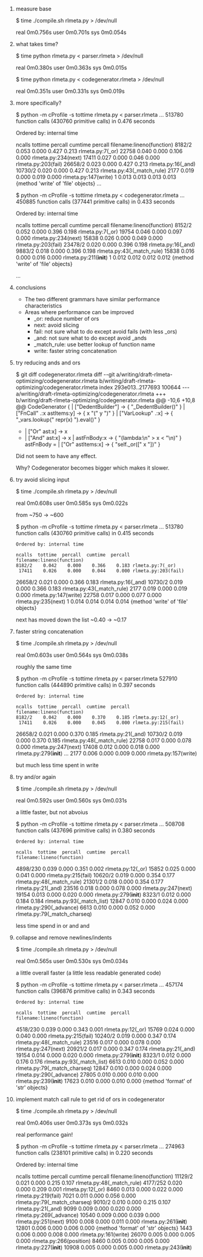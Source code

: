 1. measure base

    $ time ./compile.sh rlmeta.py > /dev/null

    real	0m0.756s
    user	0m0.701s
    sys		0m0.054s

2. what takes time?

    $ time python rlmeta.py < parser.rlmeta > /dev/null

    real	0m0.380s
    user	0m0.363s
    sys		0m0.015s

    $ time python rlmeta.py < codegenerator.rlmeta > /dev/null

    real	0m0.351s
    user	0m0.331s
    sys		0m0.019s

3. more specifically?

    $ python -m cProfile -s tottime rlmeta.py < parser.rlmeta
    ...
             513780 function calls (430760 primitive calls) in 0.476 seconds

   Ordered by: internal time

   ncalls  tottime  percall  cumtime  percall filename:lineno(function)
   8182/2    0.053    0.000    0.427    0.213 rlmeta.py:7(_or)
    22758    0.040    0.000    0.106    0.000 rlmeta.py:234(next)
    17411    0.027    0.000    0.046    0.000 rlmeta.py:203(fail)
  26658/2    0.023    0.000    0.427    0.213 rlmeta.py:16(_and)
  10730/2    0.020    0.000    0.427    0.213 rlmeta.py:43(_match_rule)
     2177    0.019    0.000    0.019    0.000 rlmeta.py:147(write)
        1    0.013    0.013    0.013    0.013 {method 'write' of 'file' objects}
    ...

    $ python -m cProfile -s tottime rlmeta.py < codegenerator.rlmeta
    ...
         450885 function calls (377441 primitive calls) in 0.433 seconds

   Ordered by: internal time

   ncalls  tottime  percall  cumtime  percall filename:lineno(function)
   8152/2    0.052    0.000    0.396    0.198 rlmeta.py:7(_or)
    19754    0.046    0.000    0.097    0.000 rlmeta.py:234(next)
    15838    0.026    0.000    0.049    0.000 rlmeta.py:203(fail)
  23478/2    0.020    0.000    0.396    0.198 rlmeta.py:16(_and)
   9883/2    0.018    0.000    0.396    0.198 rlmeta.py:43(_match_rule)
    15838    0.016    0.000    0.016    0.000 rlmeta.py:211(__init__)
        1    0.012    0.012    0.012    0.012 {method 'write' of 'file' objects}

    ...

4. conclusions

    * The two different grammars have similar performance characteristics
    * Areas where performance can be improved
        * _or: reduce number of ors
        * next: avoid slicing
        * fail: not sure what to do except avoid fails (with less _ors)
        * _and: not sure what to do except avoid _ands
        * _match_rule: use better lookup of function name
        * write: faster string concatenation

5. try reducing ands and ors

    $ git diff codegenerator.rlmeta
    diff --git a/writing/draft-rlmeta-optimizing/codegenerator.rlmeta b/writing/draft-rlmeta-optimizing/codegenerator.rlmeta
    index 293e013..2177693 100644
    --- a/writing/draft-rlmeta-optimizing/codegenerator.rlmeta
    +++ b/writing/draft-rlmeta-optimizing/codegenerator.rlmeta
    @@ -10,6 +10,8 @@ CodeGenerator {
         | ["DedentBuilder"]         -> { "_DedentBuilder()"                                  }
         | ["FnCall" .:x astItems:y] -> { x "(" y ")"                                         }
         | ["VarLookup" .:x]         -> { "_vars.lookup(" repr(x) ").eval()"                  }
    +    | ["Or" ast:x]              -> x
    +    | ["And" ast:x]             -> x
         | astFnBody:x               -> { "(lambda:\n" > x < "\n)" }
       astFnBody =
         | ["Or" astItems:x]         -> { "self._or([" x "])"                                 }

    Did not seem to have any effect.

    Why? Codegenerator becomes bigger which makes it slower.

6. try avoid slicing input

    $ time ./compile.sh rlmeta.py > /dev/null

    real	0m0.608s
    user	0m0.585s
    sys		0m0.022s

    from ~750 -> ~600

    $ python -m cProfile -s tottime rlmeta.py < parser.rlmeta
    ...
             513780 function calls (430760 primitive calls) in 0.415 seconds

       Ordered by: internal time

       ncalls  tottime  percall  cumtime  percall filename:lineno(function)
       8182/2    0.042    0.000    0.366    0.183 rlmeta.py:7(_or)
        17411    0.026    0.000    0.044    0.000 rlmeta.py:203(fail)
      26658/2    0.021    0.000    0.366    0.183 rlmeta.py:16(_and)
      10730/2    0.019    0.000    0.366    0.183 rlmeta.py:43(_match_rule)
         2177    0.019    0.000    0.019    0.000 rlmeta.py:147(write)
        22758    0.017    0.000    0.077    0.000 rlmeta.py:235(next)
            1    0.014    0.014    0.014    0.014 {method 'write' of 'file' objects}

    next has moved down the list ~0.40 -> ~0.17

7. faster string concatenation

    $ time ./compile.sh rlmeta.py > /dev/null

    real	0m0.603s
    user	0m0.564s
    sys		0m0.038s

    roughly the same time

    $ python -m cProfile -s tottime rlmeta.py < parser.rlmeta
             527910 function calls (444890 primitive calls) in 0.397 seconds

       Ordered by: internal time

       ncalls  tottime  percall  cumtime  percall filename:lineno(function)
       8182/2    0.042    0.000    0.370    0.185 rlmeta.py:12(_or)
        17411    0.026    0.000    0.045    0.000 rlmeta.py:215(fail)
      26658/2    0.021    0.000    0.370    0.185 rlmeta.py:21(_and)
      10730/2    0.019    0.000    0.370    0.185 rlmeta.py:48(_match_rule)
        22758    0.017    0.000    0.078    0.000 rlmeta.py:247(next)
        17408    0.012    0.000    0.018    0.000 rlmeta.py:279(__init__)
        ...
         2177    0.006    0.000    0.009    0.000 rlmeta.py:157(write)

    but much less time spent in write

8. try and/or again

    $ time ./compile.sh rlmeta.py > /dev/null

    real	0m0.592s
    user	0m0.560s
    sys		0m0.031s

    a little faster, but not abvoius

    $ python -m cProfile -s tottime rlmeta.py < parser.rlmeta
    ...
             508708 function calls (437696 primitive calls) in 0.380 seconds

       Ordered by: internal time

       ncalls  tottime  percall  cumtime  percall filename:lineno(function)
     4898/230    0.039    0.000    0.351    0.002 rlmeta.py:12(_or)
        15852    0.025    0.000    0.041    0.000 rlmeta.py:215(fail)
      10620/2    0.019    0.000    0.354    0.177 rlmeta.py:48(_match_rule)
      21301/2    0.018    0.000    0.354    0.177 rlmeta.py:21(_and)
        23516    0.018    0.000    0.078    0.000 rlmeta.py:247(next)
        19154    0.013    0.000    0.020    0.000 rlmeta.py:279(__init__)
       8323/1    0.012    0.000    0.184    0.184 rlmeta.py:93(_match_list)
        12847    0.010    0.000    0.024    0.000 rlmeta.py:290(_advance)
         6613    0.010    0.000    0.052    0.000 rlmeta.py:79(_match_charseq)

    less time spend in or and and

9. collapse and remove newlines/indents

    $ time ./compile.sh rlmeta.py > /dev/null

    real	0m0.565s
    user	0m0.530s
    sys		0m0.034s

    a little overall faster (a little less readable generated code)

    $ python -m cProfile -s tottime rlmeta.py < parser.rlmeta
    ...
             457174 function calls (396876 primitive calls) in 0.343 seconds

       Ordered by: internal time

       ncalls  tottime  percall  cumtime  percall filename:lineno(function)
     4518/230    0.039    0.000    0.343    0.001 rlmeta.py:12(_or)
        15769    0.024    0.000    0.040    0.000 rlmeta.py:215(fail)
      10240/2    0.019    0.000    0.347    0.174 rlmeta.py:48(_match_rule)
        23516    0.017    0.000    0.078    0.000 rlmeta.py:247(next)
      20921/2    0.017    0.000    0.347    0.174 rlmeta.py:21(_and)
        19154    0.014    0.000    0.020    0.000 rlmeta.py:279(__init__)
       8323/1    0.012    0.000    0.176    0.176 rlmeta.py:93(_match_list)
         6613    0.010    0.000    0.052    0.000 rlmeta.py:79(_match_charseq)
        12847    0.010    0.000    0.024    0.000 rlmeta.py:290(_advance)
        27805    0.010    0.000    0.010    0.000 rlmeta.py:239(__init__)
        17623    0.010    0.000    0.010    0.000 {method 'format' of 'str' objects}

10. implement match call rule to get rid of ors in codegenerator

    $ time ./compile.sh rlmeta.py > /dev/null

    real	0m0.406s
    user	0m0.373s
    sys		0m0.032s

    real performance gain!

    $ python -m cProfile -s tottime rlmeta.py < parser.rlmeta
    ...
             274963 function calls (238101 primitive calls) in 0.220 seconds

       Ordered by: internal time

       ncalls  tottime  percall  cumtime  percall filename:lineno(function)
      11129/2    0.021    0.000    0.215    0.107 rlmeta.py:48(_match_rule)
     4177/252    0.020    0.000    0.209    0.001 rlmeta.py:12(_or)
         8460    0.013    0.000    0.022    0.000 rlmeta.py:219(fail)
         7021    0.011    0.000    0.056    0.000 rlmeta.py:79(_match_charseq)
       9010/2    0.010    0.000    0.215    0.107 rlmeta.py:21(_and)
         9099    0.009    0.000    0.020    0.000 rlmeta.py:269(_advance)
        10540    0.009    0.000    0.039    0.000 rlmeta.py:251(next)
         9100    0.008    0.000    0.011    0.000 rlmeta.py:261(__init__)
        12801    0.006    0.000    0.006    0.000 {method 'format' of 'str' objects}
         1443    0.006    0.000    0.008    0.000 rlmeta.py:161(write)
        26070    0.005    0.000    0.005    0.000 rlmeta.py:266(position)
         8460    0.005    0.000    0.005    0.000 rlmeta.py:227(__init__)
        10908    0.005    0.000    0.005    0.000 rlmeta.py:243(__init__)
